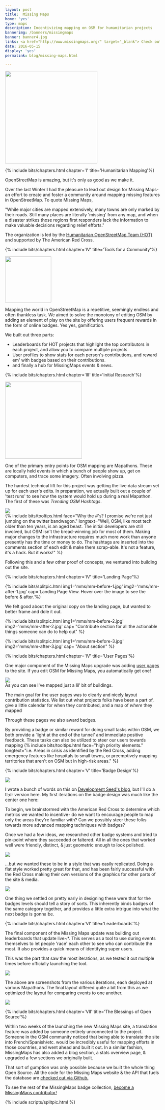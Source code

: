 ```yaml
---
layout: post
title:  Missing Maps
home: 'yes'
type: maps
description: Incentivizing mapping on OSM for humanitarian projects
bannerimg: /banners/missingmaps
banner: banner4.jpg
links: <a href="http://www.missingmaps.org/" target="_blank"> Check out the site</a> | <a href="https://github.com/missingmaps" target="_blank"><i class="collecticons collecticons-github"></i> Github code</a> 
date: 2016-05-15
display: 'yes'
permalink: blog/missing-maps.html

---
```


<div class="images"><img src="../assets/graphics/blog/mms/Intro.svg" style="height:300px"></div>

{% include bits/chapters.html chapter='I' title='Humanitarian Mapping'%}

OpenStreetMap is amazing, but it's only as good as we make it.

Over the last Winter I had the pleasure to lead out design for Missing Maps- an effort to create and foster a community around mapping missing features in OpenStreetMap. To quote Missing Maps,

"While major cities are mapped extensively, many towns are only marked by their roads. Still many places are literally 'missing' from any map, and when a disaster strikes those regions first responders lack the information to make valuable decisions regarding relief efforts."

The organization is led by the <a href="https://hotosm.org/">Humanitarian OpenStreetMap Team (HOT)</a> and supported by The American Red Cross.

{% include bits/chapters.html chapter='IV' title='Tools for a Community'%}

<div class="images"><img src="../assets/graphics/blog/mms/MapNow.svg" style="height:150px"></div>

Mapping the world in OpenStreetMap is a repetitive, seemingly endless and often thankless task. We aimed to solve the monotony of editing OSM by adding an element of play on the site by offering users frequent rewards in the form of online badges. Yes yes, gamification. 

We built out three parts:

- Leaderboards for HOT projects that highlight the top contributors in each project, and allow you to compare multiple projects.
- User profiles to show stats for each person's contributions, and reward em' with badges based on their contributions.
- and finally a hub for MissingMaps events & news.

{% include bits/chapters.html chapter='III' title='Initial Research'%}

<div class="images"><img src="../assets/graphics/blog/mms/Mapathon.svg" style="height:250px"></div>

One of the primary entry points for OSM mapping are Mapathons. These are locally held events in which a bunch of people show up, get on computers, and trace some imagery. Often involving pizza.

The hardest technical lift for this project was getting the live data stream set up for each user's edits. In preparation, we actually built out a couple of 'test runs' to see how the system would hold up during a real Mapathon. The first of these was *Trending OSM Hashtags*.

<div class="images"><img src="../assets/graphics/blog/mms/4-hashtags.gif" class="ib"></img>
<figcaption>{% include bits/tooltips.html face="Why the #'s? I promise we're not just jumping on the twitter bandwagon." longtext="Well, OSM, like most tech older than ten years, is an aged beast. The initial developers are still involved, but OSM isn't the bread-winning job for most of them. Making major changes to the infrastructure requires much more work than anyone presently has the time or money to do. The hashtags are inserted into the comments section of each edit & make them scrap-able. It's not a feature, it's a hack. But it works!" %}</figcaption></div>

Following this and a few other proof of concepts, we ventured into building out the site.

{% include bits/chapters.html chapter='IV' title='Landing Page'%}

{% include bits/splitpic.html img1='mms/mm-before-1.jpg' img2='mms/mm-after-1.jpg' cap='Landing Page View. Hover over the image to see the before & after.'%}

We felt good about the original copy on the landing page, but wanted to better frame and dole it out. 

{% include bits/splitpic.html img1='mms/mm-before-2.jpg' img2='mms/mm-after-2.jpg' cap= "Contribute section for all the actionable things someone can do to help out" %}

{% include bits/splitpic.html img1='mms/mm-before-3.jpg' img2='mms/mm-after-3.jpg' cap= "About section" %}


{% include bits/chapters.html chapter='IV' title='User Pages'%}

One major component of the Missing Maps upgrade was adding [user pages](https://developmentseed.org/blog/2016/06/09/mm-badges) to the site. If you edit OSM for Missing Maps, you automatically get one! 

<div class="images">
	<a href="http://www.missingmaps.org/users/#/1784968">
		<img src="../assets/graphics/blog/mms/userpage.jpg"></img>
	</a>
	<figcaption>As you can see I've mapped just a lil' bit of buildings.</figcaption>
</div>

The main goal for the user pages was to clearly and nicely layout contribution statistics. We list out what projects folks have been a part of, give a little calendar for when they contributed, and a map of _where_ they mapped

Through these pages we also award badges.

By providing a badge or similar reward for doing small tasks within OSM, we both provide a ‘light at the end of the tunnel’ and immediate positive feedback. These tasks can also be utilized to steer our users towards mapping {% include bits/tooltips.html face="high priority elements." longtext="i.e. Areas in crisis as identified by the Red Cross, adding emergency features like hospitals to small towns, or preemptively mapping territories that aren't on OSM but in high-risk areas." %}

{% include bits/chapters.html chapter='V' title='Badge Design'%}

<div class="images smaller-image"><img src="../assets/graphics/blog/mms/mm-badge-heros.png"></img></div>

I wrote a bunch of words on this on [Development Seed's blog](https://developmentseed.org/blog/2016/06/09/mm-badges), but I'll do a tl;dr version here. My first iterations on the badge design was much like the center one here:

To begin, we brainstormed with the American Red Cross to determine which metrics we wanted to incentive- do we want to encourage people to map only the areas they're familiar with? Can we possibly steer these folks towards more advanced mapping techniques with badges?

Once we had a few ideas, we researched other badge systems and tried to pin-point where they succeeded or faltered. All in all the ones that worked well were friendly, distinct, & just geometric enough to look polished.

<div class="images smaller-image"><img src="../assets/graphics/blog/mms/mm-badge-working.png"></img></div>

...but we wanted these to be in a style that was easily replicated. Doing a flat style worked pretty great for that, and has been fairly successful with the Red Cross making their own versions of the graphics for other parts of the site & media.

<div class="images smaller-image"><img src="../assets/graphics/blog/mms/mm-badge-story.png"></img></div>

One thing we settled on pretty early in designing these were that for the badges levels should tell a story of sorts. This inherently binds badges of the same category together, and provides a little extra intrigue into what the next badge is gonna be.

{% include bits/chapters.html chapter='VI' title='Leaderboards'%}

The final component of the Missing Maps update was building out leaderboards that update live~*. This serves as a tool to use during events themselves to let people 'race' each other to see who can contribute the most. It also provides a quick means of identifying super users.

This was the part that saw the most iterations, as we tested it out multiple times before officially launching the tool.

<div class="images"><img src="../assets/graphics/blog/mms/leaderboards.jpg"></img></div>

The above are screenshots from the various iterations, each deployed at various Mapathons. The final layout differed quite a bit from this as we optimized the layout for comparing events to one another.

<div class="images"><img src="../assets/graphics/blog/mms/leaderboards-new.jpg"></img></div>

{% include bits/chapters.html chapter='VII' title='The Blessings of Open Source'%}

Within two weeks of the launching the new Missing Maps site, a translation feature was added by someone entirely unconnected to the project. Someone in the OSM community noticed that being able to translate the site into French/Spanish/etc. would be incredibly useful for mapping efforts in those countries, and went ahead and built it out. In a similar fashion, MissingMaps has also added a blog section, a stats overview page, & upgraded a few sections we originally built.

That sort of gumption was only possible because we built the whole thing Open Source. All the code for the Missing Maps website & the API that fuels the database are [checked out via Github.](https://github.com/missingmaps)

To see the rest of the MissingMaps badge collection, [become a MissingMaps contributor!](http://www.missingmaps.org/contribute/)

{% include scripts/splitpic.html %}

